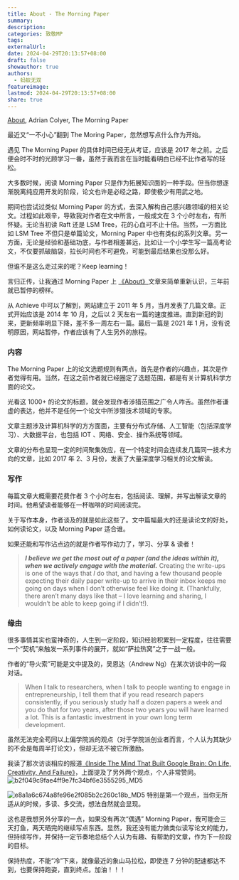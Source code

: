 ```yaml
---
title: About - The Morning Paper
summary: 
description: 
categories: 致敬MP
tags: 
externalUrl: 
date: 2024-04-29T20:13:57+08:00
draft: false
showauthor: true
authors:
  - 蚂蚁无双
featureimage: 
lastmod: 2024-04-29T20:13:57+08:00
share: true
---
```

[About](https://blog.acolyer.org/about/), Adrian Colyer, The Morning Paper

最近又“一不小心”翻到 The Moring Paper，忽然想写点什么作为开始。

遇见 The Morning Paper 的具体时间已经无从考证，应该是 2017 年之前。之后便会时不时的光顾学习一番，虽然于我而言在当时能看明白已经不比作者写的轻松。

大多数时候，阅读 Morning Paper 只是作为拓展知识面的一种手段。但当你想逐渐脱离纯应用开发的阶段，论文也许是必经之路，即使极少有用武之地。

期间也尝试过类似 Morning Paper 的方式，去深入解构自己感兴趣领域的相关论文。过程如此艰辛，导致我对作者在文中所言，一般成文在 3 个小时左右，有所怀疑。无论当初读 Raft 还是 LSM Tree，花的心血可不止十倍。当然，一方面比如 LSM Tree 不但只是单篇论文，Morning Paper 中也有类似的系列文章。另一方面，无论是经验和基础功底，与作者相差甚远，比如让一个小学生写一篇高考论文，不仅要抓破脑袋，拉长时间也不可避免，可能到最后结果也没那么好。

但谁不是这么走过来的呢？Keep learning！

言归正传，让我通过 Morning Paper 上 [《About》](https://blog.acolyer.org/about/)文章来简单重新认识，三年前就已暂停的榜样。

从 Achieve 中可以了解到，网站建立于 2011 年 5 月，当月发表了几篇文章。正式开始应该是 2014 年 10 月，之后以 2 天左右一篇的速度推进。直到新冠的到来，更新频率明显下降，差不多一周左右一篇。最后一篇是 2021 年 1 月，没有说明原因，网站暂停，作者应该有了人生另外的旅程。
### 内容
The Morning Paper 上的论文选题规则有两点，首先是作者的兴趣点，其次是作者觉得有用。当然，在这之前作者就已经圈定了选题范围，都是有关计算机科学方面的论文。  

光看这 1000+ 的论文的标题，就会发现作者涉猎范围之广令人咋舌。虽然作者谦虚的表达，他并不是任何一个论文中所涉猎技术领域的专家。 

文章主题涉及计算机科学的方方面面，主要有分布式存储、人工智能（包括深度学习）、大数据平台，也包括 IOT 、网络、安全、操作系统等领域。

文章的分布也呈现一定的时间聚集效应，在一个特定时间会连续发几篇同一技术方向的文章，比如 2017 年 2、3 月份，发表了大量深度学习相关的论文解读。

### 写作
每篇文章大概需要花费作者 3 个小时左右，包括阅读、理解，并写出解读文章的时间。他希望读者能够在一杯咖啡的时间阅读完。

关于写作本身，作者谈及的就是如此这些了。文中篇幅最大的还是读论文的好处，如何读论文，以及 Morning Paper 适合谁。

如果还能和写作沾点边的就是作者写作动力了，学习、分享 & 读者！
>**_I believe we get the most out of a paper (and the ideas within it), when we actively engage with the material._** Creating the write-ups is one of the ways that _I_ do that, and having a few thousand people expecting their daily paper write-up to arrive in their inbox keeps me going on days when I don’t otherwise feel like doing it. (Thankfully, there aren’t many days like that – I love learning and sharing, I wouldn’t be able to keep going if I didn’t!).

### 缘由
很多事情其实也蛮神奇的，人生到一定阶段，知识经验积累到一定程度，往往需要一个“契机”来触发一系列事件的展开，就如“萨拉热窝”之于一战一般。

作者的“导火索”可能是文中提及的，吴恩达（Andrew Ng）在某次访谈中的一段对话。
>When I talk to researchers, when I talk to people wanting to engage in entrepreneurship, I tell them that if you read research papers consistently, if you seriously study half a dozen papers a week and you do that for two years, after those two years you will have learned a lot. This is a fantastic investment in your own long term development.

虽然无法完全苟同以上偏学院派的观点（对于学院派创业者而言，个人认为其缺少的不会是每周半打论文），但却无法不被它所激励。

我读了那次访谈相应的报道[《Inside The Mind That Built Google Brain: On Life, Creativity, And Failure》](https://www.huffpost.com/entry/andrew-ng_n_7267682)，上面提及了另外两个观点，个人非常赞同。
![b2f049c9fae4ff9e7fc34bf6e3555295_MD5](https://picgo202.oss-cn-hangzhou.aliyuncs.com/b2f049c9fae4ff9e7fc34bf6e3555295_MD5.png)

![e8a1a6c674a8fe96e2f085b2c260c18b_MD5](https://picgo202.oss-cn-hangzhou.aliyuncs.com/e8a1a6c674a8fe96e2f085b2c260c18b_MD5.png)
特别是第一个观点，当你无所适从的时候，多读、多交流，想法自然就会显现。

这也是我想另外分享的一点，如果没有再次“偶遇” Morning Paper，我可能会三天打鱼，两天晒完的继续写点东西。显然，我还没有能力做类似读写论文的能力，但持续写作，并保持一定节奏地总结个人认为有趣、有帮助的文章，作为下一阶段的目标。

保持热度，不能“冷”下来，就像最近的象山马拉松，即使连 7 分钟的配速都达不到，也要保持跑姿，直到终点。加油！！！
